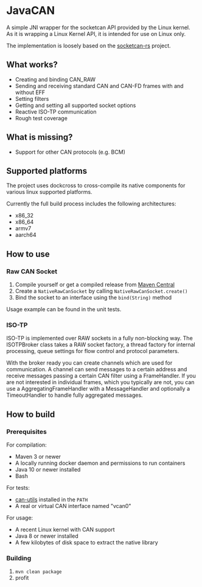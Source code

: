 # JavaCAN

A simple JNI wrapper for the socketcan API provided by the Linux kernel. As it is wrapping a Linux Kernel API, it is intended for use on Linux only.

The implementation is loosely based on the [socketcan-rs](https://github.com/mbr/socketcan-rs) project.

## What works?

* Creating and binding CAN_RAW
* Sending and receiving standard CAN and CAN-FD frames with and without EFF
* Setting filters
* Getting and setting all supported socket options
* Reactive ISO-TP communication
* Rough test coverage

## What is missing?

* Support for other CAN protocols (e.g. BCM)

## Supported platforms

The project uses dockcross to cross-compile its native components for various linux supported platforms.

Currently the full build process includes the following architectures:

* x86_32
* x86_64
* armv7
* aarch64

## How to use

### Raw CAN Socket

1. Compile yourself or get a compiled release from [Maven Central](https://search.maven.org/search?q=a:javacan)
3. Create a `NativeRawCanSocket` by calling `NativeRawCanSocket.create()`
4. Bind the socket to an interface using the `bind(String)` method

Usage example can be found in the unit tests.

### ISO-TP

ISO-TP is implemented over RAW sockets in a fully non-blocking way. The ISOTPBroker class takes a
RAW socket factory, a thread factory for internal processing, queue settings for flow control and
protocol parameters.

With the broker ready you can create channels which are used for communication. A channel can send
messages to a certain address and receive messages passing a certain CAN filter using a FrameHandler.
If you are not interested in individual frames, which you typically are not, you can use a
AggregatingFrameHandler with a MessageHandler and optionally a TimeoutHandler to handle fully
aggregated messages.

## How to build

### Prerequisites

For compilation:

* Maven 3 or newer
* A locally running docker daemon and permissions to run containers
* Java 10 or newer installed
* Bash

For tests:

* [can-utils](https://github.com/linux-can/can-utils) installed in the `PATH`
* A real or virtual CAN interface named "vcan0"

For usage:

* A recent Linux kernel with CAN support
* Java 8 or newer installed
* A few kilobytes of disk space to extract the native library


### Building

1. `mvn clean package`
2. profit
